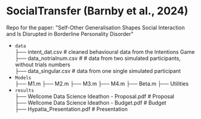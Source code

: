 # SocialTransfer (Barnby et al., 2024)
Repo for the paper: "Self-Other Generalisation Shapes Social Interaction and Is Disrupted in Borderline Personality Disorder"

* `data` <br />
     ├── intent_dat.csv # cleaned behavioural data from the Intentions Game <br />
     ├── data_notrialnum.csv # # data from two simulated participants, without trials numbers <br />
     ├── data_singular.csv # data from one single simulated participant <br />
* `Models` <br />
     ├── M1.m
     ├── M2.m
     ├── M3.m
     ├── M4.m
     ├── Beta.m
     ├── Utilities
* `results` <br />
     ├── Wellcome Data Science Ideathon - Proposal.pdf # Proposal <br />
     ├── Wellcome Data Science Ideathon - Budget.pdf # Budget <br />
     ├── Hypatia_Presentation.pdf # Presentation <br />
